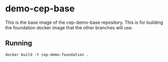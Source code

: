 # demo-cep-base
This is the base image of the cep-demo-base repository. This is for
building the foundation docker image that the other branches will use.

## Running
```
docker build -t cep-demo-foundation .
```
